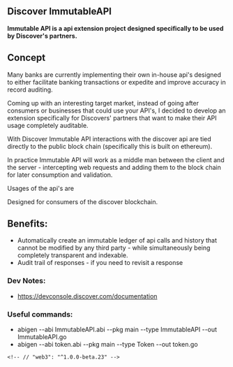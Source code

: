 Discover ImmutableAPI
---
<b>Immutable API is a api extension project designed specifically to be used by Discover's partners.
</b>

## Concept

Many banks are currently implementing their own in-house api's designed to either facilitate banking transactions or expedite and improve accuracy in record auditing.

Coming up with an interesting target market, instead of going after consumers or businesses that could use your API's, I decided to develop an extension specifically for Discovers' partners that want to make their API usage completely auditable.

With Discover Immutable API interactions with the discover api are tied directly to the public block chain (specifically this is built on ethereum).

In practice Immutable API will work as a middle man between the client and the server - intercepting web requests and adding them to the block chain for later consumption and validation.

Usages of the api's are 

Designed for consumers of the discover blockchain.

## Benefits:
* Automatically create an immutable ledger of api calls and history that cannot be modified by any third party - while simultaneously being completely transparent and indexable.
* Audit trail of responses - if you need to revisit a response


### Dev Notes:

* https://devconsole.discover.com/documentation


### Useful commands:
* abigen --abi ImmutableAPI.abi --pkg main --type ImmutableAPI --out ImmutableAPI.go
* abigen --abi token.abi --pkg main --type Token --out token.go


<!--
### Useful links
* https://ethereum.stackexchange.com/questions/6650/how-to-get-ether-on-public-testnet
* https://medium.com/taipei-ethereum-meetup/deploy-solidity-code-on-ropsten-test-net-a93ceb16dc4e
* https://ethereum.stackexchange.com/questions/11495/best-way-to-test-a-smart-contract
* https://github.com/ethereum/go-ethereum/wiki/Native-DApps:-Go-bindings-to-Ethereum-contracts
* https://ethereum.stackexchange.com/questions/23388/execute-function-on-ropsten-tesnet-thru-geth-adapt-truffle-console-testrpc-comm
-->


    <!-- // "web3": "^1.0.0-beta.23" -->